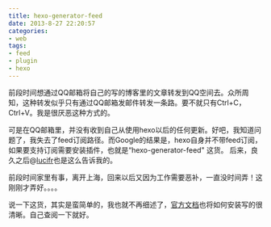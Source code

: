 ```yaml
---
title: hexo-generator-feed
date: 2013-8-27 22:20:57
categories:
- web
tags:
- feed
- plugin
- hexo
---
```


前段时间想通过QQ邮箱将自己的写的博客里的文章转发到QQ空间去。众所周知，这种转发似乎只有通过QQ邮箱发邮件转发一条路。要不就只有Ctrl+C，Ctrl+V。我是很厌恶这种方式的。

<!--more-->

可是在QQ邮箱里，并没有收到自己从使用hexo以后的任何更新。好吧，我知道问题了，我失去了feed订阅路径。而Google的结果是，hexo自身并不带feed订阅，如果要支持订阅需要安装插件，也就是“hexo-generator-feed" 这货。 后来，良久之后@[lucifr](http://lucifr.com/)也是这么告诉我的。

前段时间家里有事，离开上海，回来以后又因为工作需要恶补，一直没时间弄！这刚刚才弄好。。。。

说一下这货，其实是蛮简单的，我也就不再细述了，[官方文档](https://github.com/tommy351/hexo-plugins/tree/master/generator/feed)也将如何安装写的很清晰。自己查阅一下就好。